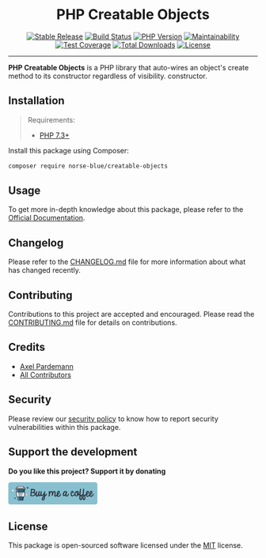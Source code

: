<div align="center">
    <h1>PHP Creatable Objects</h1>
    <p align="center"> 
        <a href="https://packagist.org/packages/norse-blue/creatable-objects"><img alt="Stable Release" src="https://img.shields.io/packagist/v/norse-blue/creatable-objects.svg?style=flat-square&label=release&logo=packagist&logoColor=eceff4&colorA=4c566a&colorB=5e81ac"></a>
        <a href="https://travis-ci.com/norse-blue/php-creatable-objects"><img alt="Build Status" src="https://img.shields.io/travis/com/norse-blue/php-creatable-objects.svg?style=flat-square&label=build&logo=travis-ci&logoColor=eceff4&colorA=4c566a&colorB=88c0d0"></a>
        <a href="https://php.net/releases"><img alt="PHP Version" src="https://img.shields.io/packagist/php-v/norse-blue/creatable-objects.svg?style=flat-square&label=php&logo=php&logoColor=eceff4&colorA=4c566a&colorB=b48ead"></a>
        <a href="https://codeclimate.com/github/norse-blue/php-creatable-objects"><img alt="Maintainability" src="https://img.shields.io/codeclimate/maintainability/norse-blue/php-creatable-objects.svg?style=flat-square&label=maintainability&logo=code-climate&logoColor=eceff4&colorA=4c566a&colorB=88c0d0"></a>
        <a href="https://codeclimate.com/github/norse-blue/php-creatable-objects"><img alt="Test Coverage" src="https://img.shields.io/codeclimate/coverage/norse-blue/php-creatable-objects.svg?style=flat-square&label=coverage&logo=code-climate&logoColor=eceff4&colorA=4c566a&colorB=88c0d0"></a>
        <a href="https://packagist.org/packages/norse-blue/creatable-objects"><img alt="Total Downloads" src="https://img.shields.io/packagist/dt/norse-blue/creatable-objects.svg?style=flat-square&label=downloads&logoColor=eceff4&colorA=4c566a&colorB=88c0d0"></a>
        <a href="https://github.com/norse-blue/php-creatable-objects/blob/master/LICENSE.md"><img alt="License" src="https://img.shields.io/github/license/norse-blue/php-creatable-objects.svg?style=flat-square&label=license&logoColor=eceff4&colorA=4c566a&colorB=a3be8c"></a>
    </p>
</div>
<hr>

**PHP Creatable Objects** is a PHP library that auto-wires an object's create method to its constructor regardless of visibility. constructor.

## Installation

>Requirements:
>- [PHP 7.3+](https://php.net/releases)

Install this package using Composer:

```bash
composer require norse-blue/creatable-objects
```

## Usage

To get more in-depth knowledge about this package, please refer to the [Official Documentation](https://norse-blue.github.io/php-creatable-objects/).

## Changelog

Please refer to the [CHANGELOG.md](CHANGELOG.md) file for more information about what has changed recently.

## Contributing

Contributions to this project are accepted and encouraged. Please read the [CONTRIBUTING.md](.github/CONTRIBUTING.md) file for details on contributions.

## Credits

- [Axel Pardemann](https://github.com/axelitus)
- [All Contributors](../../contributors)

## Security

Please review our [security policy](https://github.com/norse-blue/php-creatable-objects/security/policy) to know how to report security vulnerabilities within this package.

## Support the development

**Do you like this project? Support it by donating**

<a href="https://www.buymeacoffee.com/axelitus"><img src="docs/assets/images/buy-me-a-coffee.svg" width="180" alt="Buy me a coffee"></img></a>

## License

This package is open-sourced software licensed under the [MIT](LICENSE.md) license.

